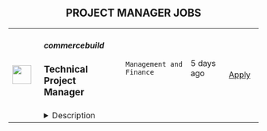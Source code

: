 <div align="center"><h2>PROJECT MANAGER JOBS</h2></div><table><tr>
                <td width="100" height="100" rowspan="2">
                    <img src="https://wwr-pro.s3.amazonaws.com/logos/0126/5307/logo.gif" width="38px" height="auto">
                </td>
                <td width="300">
                    <h5>commercebuild</h5>
                    <h3> Technical Project Manager</h3>
                </td>
                <td width="300">
                    <code>Management and Finance</code>
                </td>
                <td width="200">
                <text>5 days ago</text>
                </td>
                <td width="100" rowspan="2">
                <a href="https://weworkremotely.com/remote-jobs/commercebuild-technical-project-manager" align="right" target="_blank">Apply</a>
                </td>
            </tr>
            <tr>
                <td colspan="3">
                <details><summary>Description</summary>
                <img src="https://we-work-remotely.imgix.net/logos/0126/5307/logo.gif?ixlib=rails-4.0.0&w=50&h=50&dpr=2&fit=fill&auto=compress" />

<p>
  <strong>Headquarters:</strong> Vancouver, Canada
    <br /><strong>URL:</strong> <a href="https://commercebuild.com/">https://commercebuild.com/</a>
</p>

<h1>Drive eCommerce Success Through Exceptional Project Management</h1><div>In today's world, eCommerce is critically important, and commercebuild is helping businesses around the world bring their physical storefronts to the digital world.</div><div><br></div><div>Founded in 2006, commercebuild is a worldwide eCommerce platform that allows businesses to unlock the power of their ERP systems to deliver a complete, end-to-end digital eCommerce experience for their customers.</div><div><br></div><div>And that's where you come in! We are looking to grow our diverse team with individuals who can leverage their technical knowledge and project management skills to tackle nearly any project that comes their way. Our Technical Project Managers work with clients during the implementation of their eCommerce website(s) by scoping out needs, documenting deliverables, and ensuring projects are completed on time and within budget. </div><div><br></div><div>If all of this sounds great to you so far, please keep reading. We want to hear from you!</div><div><br></div><h1>YOUR DAY WILL INVOLVE:</h1><ul>
<li>
<strong>Leading kick off calls</strong> and scheduling weekly status calls to go over budget, timelines, and deliverables.</li>
<li>
<strong>Maintaining visibility of client projects</strong> and account budgets, as well as holding implementation consultants accountable to those budgets and the completion of their tasks in the project.</li>
<li>
<strong>Providing exceptional customer service</strong> to clients and understanding their needs. Our clients should feel like we are an extension of their business. </li>
<li>
<strong>Anticipating problems</strong> through high awareness and proactive action. You should be able to easily quantify the impact of changing requirements and timelines.</li>
<li>
<strong>Writing and maintaining documentation.</strong> You keep meticulous records of meeting outcomes and internal processes.</li>
<li>
<strong>Continuous learning and ongoing education. </strong>You will strive to be knowledgeable on the benefits of our eCommerce platform and the power of ERP driven eCommerce.</li>
</ul><h1>BEING ONE OF OUR TECHNICAL PROJECT MANAGER REQUIRES:</h1><ul>
<li>
<strong>A minimum of 3 to 5 years experience in project management,</strong> specifically in executing intricate eCommerce projects involving various stakeholders.</li>
<li>
<strong>Technical Knowledge:</strong> Experience with common web technologies, including HTML, JavaScript, and CSS is a huge plus. Knowledge of ERP systems is also advantageous, especially Sage ERP (X3 and/or Sage 300), and Microsoft Business Central.</li>
<li>
<strong>Remote work experience</strong>: You have experience communicating asynchronously, using tools such as Slack.</li>
<li>
<strong>Superb communication skills:</strong> You are skilled in verbal communication, active listening and presenting ideas convincingly. Fluency in written and verbal English is required. (Other languages are a plus!)</li>
<li>
<strong>Exceptional organizational skills</strong>, demonstrated through effective use of tools and documentation to manage multiple concurrent projects seamlessly. You must be able to work in a fast-paced, deadline-driven environment, making good on promises made / promises kept.</li>
<li>
<strong>A proactive mindset</strong>: You are willing to go above and beyond designated responsibilities to achieve project success and contribute to team goals.</li>
<li>
<strong>An eagerness to learn</strong> and the ability to adapt, allowing you to teach others. You are a lifelong learner and are comfortable working within an entrepreneurial environment.</li>
<li>
<strong>Knowing when to get help</strong>. Our culture celebrates the humility of acknowledging gaps in knowledge, and we highly appreciate team members willing to seek guidance to surmount challenges.</li>
</ul><h1>SHIFT:</h1><div>We are looking to fill a full time shift, Monday through Friday, starting daily at approximately 13:00 UTC.</div><div><br></div><h1>COMPENSATION:</h1><div>The salary range for this position is between $57,000 and $104,000 USD.</div><div><br></div><h1>HOW TO APPLY:</h1><div>Send your résumé/CV and cover letter to careers[@]commercebuild.com. To know that you've read this, put "Driven by Devotion" as your email subject. </div><div><br></div><div>Want to make your application stand out? If so, we’d love to hear your thoughts on the following in your cover letter:</div><div><br></div><ul>
<li>What draws you to project management? Share a success story you’re proud of!</li>
<li>Have you ever worked with eCommerce or ERP systems? If so, tell us about your experience.</li>
<li>Have you ever built or helped build a website? Tell us about the experience. Was it an eCommerce site? For whom was the site built?</li>
</ul><div><br></div><div>We may invite applicants to complete a limited-time paid trial as part of the hiring process. A trial is a shared opportunity for our team and the applicant to get experience working together to see if we’re the right fit.</div><div><br></div><div>Wherever you live, whatever your interests, wherever you’re from — if you have the skills we're looking for, we look forward to seeing your application.</div><div>
<br><br>
</div><div>
<br><br>
</div>

<p><strong>To apply:</strong> <a href="https://weworkremotely.com/remote-jobs/commercebuild-technical-project-manager">https://weworkremotely.com/remote-jobs/commercebuild-technical-project-manager</a></p>

                </details>
                </td>
            </tr>,<tr>
                <td width="100" height="100" rowspan="2">
                    <img src="https://pbs.twimg.com/profile_images/2738508979/760be3edebfa0195e36fb3dba07297c1_400x400.png" width="38px" height="auto">
                </td>
                <td width="300">
                    <h5>10up</h5>
                    <h3>Senior Digital Project Manager</h3>
                </td>
                <td width="300">
                    <code></code>
                </td>
                <td width="200">
                <text>0 days ago</text>
                </td>
                <td width="100" rowspan="2">
                <a href="https://jobs.lever.co/10up-2/36ed2249-4b91-43f3-9604-9de62e3b558b" align="right" target="_blank">Apply</a>
                </td>
            </tr>
            <tr>
                <td colspan="3">
                <details><summary>Description</summary>
                <div class="section page-centered" data-qa="job-description"><div><b style="font-size: 18px">Location: Remote - Anywhere </b>(Open to applicants located anywhere around the globe.)</div><div><br></div><div>A Senior Project Manager at 10up is not just a task manager, but a strategic contributor to every project, and the driver for successful client delivery. Join a team of collaborative, cross-discipline professionals who have been pushing the boundaries of enterprise-level projects for over 12 years.</div><div><br></div><div>You’ll have ownership and input on a combination of innovative, challenging projects and ongoing support engagements—we believe in balanced and diverse workloads through dedicated resource management. We have a supportive Client Delivery structure, with established PM processes, while still allowing for autonomy.</div><div><br></div><div>As a leading digital agency, 10up’s client roster spans from innovative startups and impactful non-profits, to some of the biggest names in the industry, such as ESPN, Google, The New York Times Co., and The Nobel Prize Committee.&nbsp;</div><div><br></div><div>As a 10upper, you have options for flexible and alternative work schedules. Intentionally remote since day one, spanning six continents and 38+ countries, 10up fully embraces the benefits of distributed work.</div><div><br></div></div><div class="section page-centered"><div><h3>What you will do: </h3><ul class="posting-requirements plain-list"><ul><li>Act as the day-to-day Project Manager for 4 - 7 active projects; exhibiting senior-level ownership over all project scopes/plans, client meetings, written status updates, demos, risk management and iterative scope / expectation management.&nbsp;</li><li>Consistently track and analyze project progress and budget burn, and work with group and project leadership to escalate concerns and/or risks, and mitigate appropriately.</li><li>Ensure superior quality deliverables by collaboratively engaging cross-discipline leadership, and enforcing rigorous QA processes and standards to provide end to end delivery and client satisfaction.</li><li>Lead discovery engagements (onsite and remotely) that expertly define cross-discipline project requirements and that demonstrate an expert understanding of underlying client business goals and objectives.</li><li>Consistently identify strategic opportunities to engage with the 10up Account Management Team and collaborate towards building strong, long-term client relationships.</li></ul></ul></div></div><div class="section page-centered"><div><h3>About you: </h3><ul class="posting-requirements plain-list"><ul><li>You have experience delivering full scope CMS-based web projects for enterprise clients, ideally in an agency environment, and preferably with a practical understanding of the WordPress platform.</li><li>You can describe tangible examples of deescalating project risks by working with members of your team and leadership to develop collaborative solutions.</li><li>Your roles and responsibilities have been primarily client facing. You are often the main point of contact for client requests, escalations, comprehensive updates, and senior-level consultation.</li><li>You have a proven track record of deescalating project risks by working with members of your team and leadership to develop collaborative solutions.</li><li>You are an effective leader of cross-discipline project teams - across account strategy, experience design, engineering, QA and support - and are able to keep the team motivated and on task to deliver the best project outcomes.</li><li>You have excellent verbal and written English communication skills, both internally and externally.</li></ul></ul></div></div><div class="section page-centered"><div><h3>Benefits of interest:</h3><ul class="posting-requirements plain-list"><ul><li>Mentorship from a dedicated Team Lead and Director of Client Delivery.</li><li>Multiple paid time off programs, including accrued PTO, parental leave, bereavement leave, and company holidays – including an all-company break from Christmas Eve to New Years Day.</li><li>Health, dental, and life insurance programs (available for United States team members).</li><li>Retirement contribution programs (currently available in the U.S. and U.K.).</li><li>$3,000 USD accrued annually in professional development budget for you to spend on conferences, training, or to buy back time for programs like independent study.</li><li>Flexible and alternate schedule programs - including options for 4-day work week (Monday-Thursday) configurations.</li><li>Global Company summits – opportunities to meet, socialize and learn with fellow 10uppers in person at remarkable destinations.&nbsp;</li><li>An end-of-year all-hands bonus program, along with smaller opportunities for recognition throughout the year.</li></ul></ul></div></div><!--[2022-11-28] [GOLD-2535] Remove payTransparencyV1 when feature flag is fully removed--><div class="section page-centered" data-qa="salary-range"><div>$60,000 - $120,000 a year</div><small><div>The expected annual salary range for this position is between $60,000 and $120,000 USD. Compensation is determined based on a variety of factors including relevant experience, other job related qualifications/skills, geographic location, and business needs.</div></small></div><div class="section page-centered" data-qa="closing-description"><div><b style="font-size: 18px">Join our team!&nbsp;</b></div><div><br></div><div>If you are passionate about 10up's mission and think you have what it takes to be successful in this role even if you don't check all the boxes, please apply. We'd appreciate the opportunity to personally review your application. Everyone gets a response.</div><div><br></div><div>Read more about <a href="https://drive.google.com/file/d/1nQ9yWRqfDAdrriYRnBNzYo7w59auYxMe/view" class="postings-link">What to Expect </a>through our Recruiting process.</div><div><br></div><div>We don't want you to miss any communication from us! To ensure you receive updates on your application, please add jobs@10up.com to your contacts list! #LI-Remote</div></div><div class="section page-centered last-section-apply" data-qa="btn-apply-bottom"><a class="postings-btn template-btn-submit hex-color" data-qa="show-page-apply" href="https://jobs.lever.co/10up-2/36ed2249-4b91-43f3-9604-9de62e3b558b/apply">Apply for this job</a></div>
                </details>
                </td>
            </tr></table>